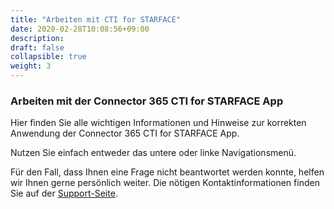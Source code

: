 ```yaml
---
title: "Arbeiten mit CTI for STARFACE"
date: 2020-02-28T10:08:56+09:00
description: 
draft: false
collapsible: true
weight: 3
---
```

### Arbeiten mit der Connector 365 CTI for STARFACE App

Hier finden Sie alle wichtigen Informationen und Hinweise zur korrekten Anwendung der Connector 365 CTI for STARFACE App.

Nutzen Sie einfach entweder das untere oder linke Navigationsmenü.

Für den Fall, dass Ihnen eine Frage nicht beantwortet werden konnte, helfen wir Ihnen gerne persönlich weiter. Die nötigen Kontaktinformationen finden Sie auf der [Support-Seite](de-de/apps/help-and-support/).